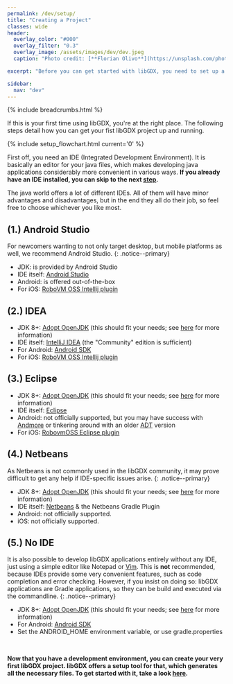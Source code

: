 ```yaml
---
permalink: /dev/setup/
title: "Creating a Project"
classes: wide
header:
  overlay_color: "#000"
  overlay_filter: "0.3"
  overlay_image: /assets/images/dev/dev.jpeg
  caption: "Photo credit: [**Florian Olivo**](https://unsplash.com/photos/Ek9Znm8lQ1U)"

excerpt: "Before you can get started with libGDX, you need to set up a development environment for Java."

sidebar:
  nav: "dev"
---
```


{% include breadcrumbs.html %}

If this is your first time using libGDX, you're at the right place. The following steps detail how you can get your fist libGDX project up and running.

{% include setup_flowchart.html current='0' %}

First off, you need an IDE (Integrated Development Environment). It is basically an editor for your java files, which makes developing java applications considerably more convenient in various ways. **If you already have an IDE installed, you can skip to the next [step](/dev/project-generation/).**

The java world offers a lot of different IDEs. All of them will have minor advantages and disadvantages, but in the end they all do their job, so feel free to choose whichever you like most.

## (1.) Android Studio
For newcomers wanting to not only target desktop, but mobile platforms as well, we recommend Android Studio.
{: .notice--primary}

- JDK: is provided by Android Studio
- IDE itself: [Android Studio](https://developer.android.com/studio)
- Android: is offered out-of-the-box
- For iOS: [RoboVM OSS Intellij plugin](http://robovm.mobidevelop.com)

## (2.) IDEA
- JDK 8+: [Adopt OpenJDK](https://adoptopenjdk.net) (this should fit your needs; see [here](https://github.com/libgdx/libgdx/wiki/Java-Development-Kit---Selection) for more information)
- IDE itself: [IntelliJ IDEA](https://www.jetbrains.com/idea/download/#section=windows) (the "Community" edition is sufficient)
- For Android: [Android SDK](https://developer.android.com/studio/releases/platform-tools)
- For iOS: [RoboVM OSS Intellij plugin](http://robovm.mobidevelop.com)

## (3.) Eclipse
- JDK 8+: [Adopt OpenJDK](https://adoptopenjdk.net) (this should fit your needs; see [here](https://github.com/libgdx/libgdx/wiki/Java-Development-Kit---Selection) for more information)
- IDE itself: [Eclipse](https://www.eclipse.org/downloads/)
- Android: not officially supported, but you may have success with [Andmore](https://projects.eclipse.org/projects/tools.andmore) or tinkering around with an older [ADT](https://marketplace.eclipse.org/content/android-development-tools-eclipse) version
- For iOS: [RobovmOSS Eclipse plugin](http://robovm.mobidevelop.com)

## (4.) Netbeans
As Netbeans is not commonly used in the libGDX community, it may prove difficult to get any help if IDE-specific issues arise.
{: .notice--primary}

- JDK 8+: [Adopt OpenJDK](https://adoptopenjdk.net) (this should fit your needs; see [here](https://github.com/libgdx/libgdx/wiki/Java-Development-Kit---Selection) for more information)
- IDE itself: [Netbeans](https://netbeans.apache.org/download/index.html) & the Netbeans Gradle Plugin
- Android: not officially supported.
- iOS: not officially supported.

## (5.) No IDE
It is also possible to develop libGDX applications entirely without any IDE, just using a simple editor like Notepad or [Vim](https://www.vim.org). This is **not** recommended, because IDEs provide some very convenient features, such as code completion and error checking. However, if you insist on doing so: libGDX applications are Gradle applications, so they can be build and executed via the commandline.
{: .notice--primary}

- JDK 8+: [Adopt OpenJDK](https://adoptopenjdk.net) (this should fit your needs; see [here](https://github.com/libgdx/libgdx/wiki/Java-Development-Kit---Selection) for more information)
- For Android: [Android SDK](https://developer.android.com/studio/releases/platform-tools)
- Set the ANDROID_HOME environment variable, or use gradle.properties

<br/>

**Now that you have a development environment, you can create your very first libGDX project. libGDX offers a setup tool for that, which generates all the necessary files. To get started with it, take a look [here](/dev/project-generation/).**
